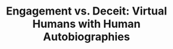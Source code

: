 ---
name: "Engagement Vs Deceit"
title: "Engagement vs. Deceit: Virtual Humans with Human Autobiographies"
project: null
event: "Proceedings of Intelligent Virtual Agents, Amsterdam. Best Paper Award"
authors:
- name: "Bickmore, T."
- name: "Schulman, D."
- name: "Yin, L."
year: 2009
resources:
- name: "IVA09 backstory"
  src: "IVA09.backstory.pdf"
external_url: null
draft: false 
headless: true
headless: true
---